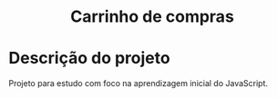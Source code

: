 <h1 align="center">Carrinho de compras </h1>
<h1>Descrição do projeto</h1>
<p> Projeto para estudo com foco na aprendizagem inicial do JavaScript.</p>
